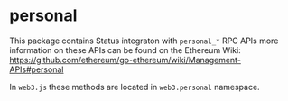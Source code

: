 # personal

This package contains Status integraton with `personal_*` RPC APIs more
information on these APIs can be found on the Ethereum Wiki:
https://github.com/ethereum/go-ethereum/wiki/Management-APIs#personal

In `web3.js` these methods are located in `web3.personal` namespace.
